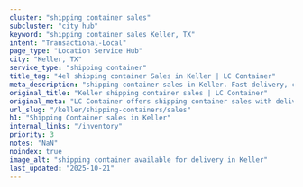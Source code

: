 ```yaml
---
cluster: "shipping container sales"
subcluster: "city hub"
keyword: "shipping container sales Keller, TX"
intent: "Transactional-Local"
page_type: "Location Service Hub"
city: "Keller, TX"
service_type: "shipping container"
title_tag: "4el shipping container Sales in Keller | LC Container"
meta_description: "shipping container sales in Keller. Fast delivery, competitive pricing. Serving shipping containers area. Quote ID: OD9. Call (214) 524-4168 for your free quote today."
original_title: "Keller shipping container sales | LC Container"
original_meta: "LC Container offers shipping container sales with delivery in Keller, TX. Local. Fast quotes. Since 2003."
url_slug: "/keller/shipping-containers/sales"
h1: "Shipping Container sales in Keller"
internal_links: "/inventory"
priority: 3
notes: "NaN"
noindex: true
image_alt: "shipping container available for delivery in Keller"
last_updated: "2025-10-21"
---
```


<!-- TODO: Add unique city/inventory copy, images, and internal links here. -->
